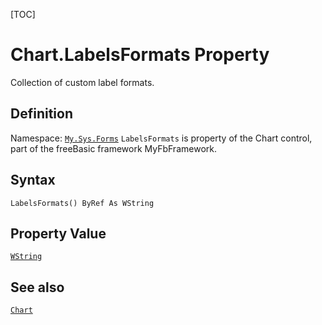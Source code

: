 [TOC]
# Chart.LabelsFormats Property
Collection of custom label formats.
## Definition
Namespace: [`My.Sys.Forms`](My.Sys.Forms.md)
`LabelsFormats` is property of the Chart control, part of the freeBasic framework MyFbFramework.
## Syntax
```freeBasic
LabelsFormats() ByRef As WString
```
## Property Value
[`WString`]("https://www.freebasic.net/wiki/KeyPgWString")
## See also
[`Chart`](Chart.md)
